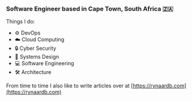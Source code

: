 <h3>Software Engineer based in Cape Town, South Africa 🇿🇦</h3>

Things I do:

- ⚙️ DevOps
- ☁️ Cloud Computing
- 🔒 Cyber Security
- 📱 Systems Design
- 💻 Software Engineering
- 🛠 Architecture

From time to time I also like to write articles over at [https://rynaardb.com](https://rynaardb.com)
